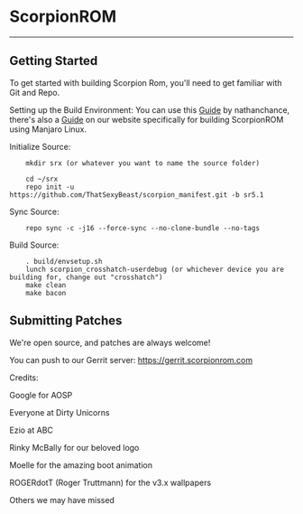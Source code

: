 # ScorpionROM
------------------

Getting Started
------------------

To get started with building Scorpion Rom, you'll need to get familiar with Git and Repo.

Setting up the Build Environment:
You can use this [Guide](https://raw.githubusercontent.com/nathanchance/Android-Tools/master/Guides/Building_AOSP.txt) by nathanchance, there's also a [Guide](https://scorpionrom.com/building-scorpionrom-with-manjaro-linux) on our website specifically for building ScorpionROM using Manjaro Linux.

Initialize Source:

        mkdir srx (or whatever you want to name the source folder)

        cd ~/srx
        repo init -u https://github.com/ThatSexyBeast/scorpion_manifest.git -b sr5.1

Sync Source:

        repo sync -c -j16 --force-sync --no-clone-bundle --no-tags

Build Source:

        . build/envsetup.sh
        lunch scorpion_crosshatch-userdebug (or whichever device you are building for, change out "crosshatch")
        make clean
        make bacon

Submitting Patches
------------------
We're open source, and patches are always welcome!

You can push to our Gerrit server: https://gerrit.scorpionrom.com


Credits:

Google for AOSP

Everyone at Dirty Unicorns

Ezio at ABC

Rinky McBally for our beloved logo

Moelle for the amazing boot animation

ROGERdotT (Roger Truttmann) for the v3.x wallpapers

Others we may have missed
